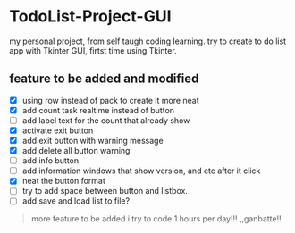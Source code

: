 # TodoList-Project-GUI

my personal project, from self taugh coding learning.
try to create to do list app with Tkinter GUI, firtst time using Tkinter.

## feature to be added and modified

- [x] using row instead of pack to create it more neat
- [x] add count task realtime instead of button
- [ ] add label text for the count that already show
- [x] activate exit button
- [x] add exit button with warning message
- [x] add delete all button warning
- [ ] add info button
- [ ] add information windows that show version, and etc after it click
- [x] neat the button format
- [ ] try to add space between button and listbox.
- [ ] add save and load list to file?

> more feature to be added
> i try to code 1 hours per day!!! ,,ganbatte!!

